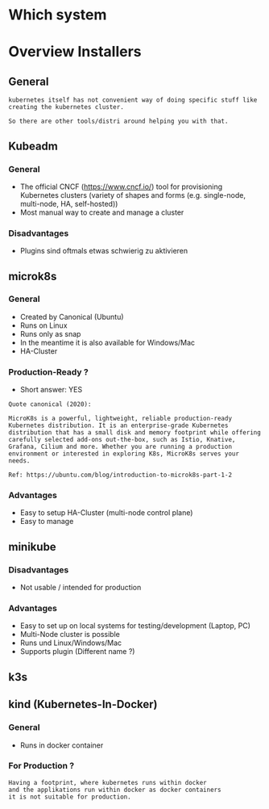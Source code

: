 # Which system 

# Overview Installers  

## General 

```
kubernetes itself has not convenient way of doing specific stuff like 
creating the kubernetes cluster.

So there are other tools/distri around helping you with that.

```

## Kubeadm

### General 

  * The official CNCF (https://www.cncf.io/) tool for provisioning Kubernetes clusters
    (variety of shapes and forms (e.g. single-node, multi-node, HA, self-hosted))
  * Most manual way to create and manage a cluster 

### Disadvantages 

  * Plugins sind oftmals etwas schwierig zu aktivieren

## microk8s 

### General

  * Created by Canonical (Ubuntu)
  * Runs on Linux
  * Runs only as snap
  * In the meantime it is also available for Windows/Mac
  * HA-Cluster 

### Production-Ready ? 

  * Short answer: YES 

```
Quote canonical (2020):

MicroK8s is a powerful, lightweight, reliable production-ready Kubernetes distribution. It is an enterprise-grade Kubernetes distribution that has a small disk and memory footprint while offering carefully selected add-ons out-the-box, such as Istio, Knative, Grafana, Cilium and more. Whether you are running a production environment or interested in exploring K8s, MicroK8s serves your needs.

Ref: https://ubuntu.com/blog/introduction-to-microk8s-part-1-2

```

### Advantages

  * Easy to setup HA-Cluster (multi-node control plane)
  * Easy to manage 

## minikube 

### Disadvantages
  
  * Not usable / intended for production 

### Advantages 

  * Easy to set up on local systems for testing/development (Laptop, PC) 
  * Multi-Node cluster is possible 
  * Runs und Linux/Windows/Mac
  * Supports plugin (Different name ?)


## k3s



## kind (Kubernetes-In-Docker)

### General 

  * Runs in docker container 


### For Production ?

```
Having a footprint, where kubernetes runs within docker 
and the applikations run within docker as docker containers
it is not suitable for production.
```


